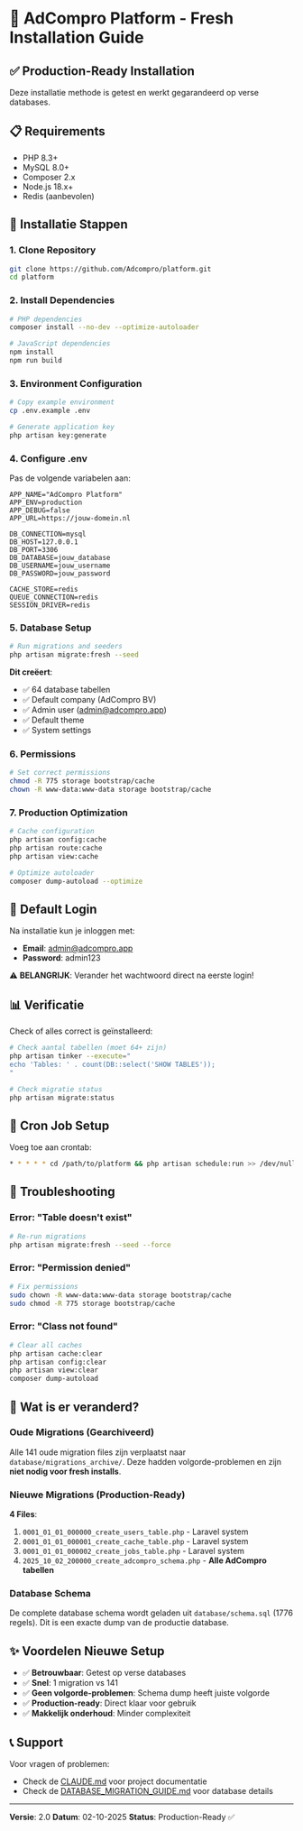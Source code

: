 # 🚀 AdCompro Platform - Fresh Installation Guide

## ✅ Production-Ready Installation

Deze installatie methode is getest en werkt gegarandeerd op verse databases.

## 📋 Requirements

- PHP 8.3+
- MySQL 8.0+
- Composer 2.x
- Node.js 18.x+
- Redis (aanbevolen)

## 🔧 Installatie Stappen

### 1. Clone Repository

```bash
git clone https://github.com/Adcompro/platform.git
cd platform
```

### 2. Install Dependencies

```bash
# PHP dependencies
composer install --no-dev --optimize-autoloader

# JavaScript dependencies
npm install
npm run build
```

### 3. Environment Configuration

```bash
# Copy example environment
cp .env.example .env

# Generate application key
php artisan key:generate
```

### 4. Configure .env

Pas de volgende variabelen aan:

```env
APP_NAME="AdCompro Platform"
APP_ENV=production
APP_DEBUG=false
APP_URL=https://jouw-domein.nl

DB_CONNECTION=mysql
DB_HOST=127.0.0.1
DB_PORT=3306
DB_DATABASE=jouw_database
DB_USERNAME=jouw_username
DB_PASSWORD=jouw_password

CACHE_STORE=redis
QUEUE_CONNECTION=redis
SESSION_DRIVER=redis
```

### 5. Database Setup

```bash
# Run migrations and seeders
php artisan migrate:fresh --seed
```

**Dit creëert**:
- ✅ 64 database tabellen
- ✅ Default company (AdCompro BV)
- ✅ Admin user (admin@adcompro.app)
- ✅ Default theme
- ✅ System settings

### 6. Permissions

```bash
# Set correct permissions
chmod -R 775 storage bootstrap/cache
chown -R www-data:www-data storage bootstrap/cache
```

### 7. Production Optimization

```bash
# Cache configuration
php artisan config:cache
php artisan route:cache
php artisan view:cache

# Optimize autoloader
composer dump-autoload --optimize
```

## 🔑 Default Login

Na installatie kun je inloggen met:

- **Email**: admin@adcompro.app
- **Password**: admin123

⚠️ **BELANGRIJK**: Verander het wachtwoord direct na eerste login!

## 📊 Verificatie

Check of alles correct is geïnstalleerd:

```bash
# Check aantal tabellen (moet 64+ zijn)
php artisan tinker --execute="
echo 'Tables: ' . count(DB::select('SHOW TABLES'));
"

# Check migratie status
php artisan migrate:status
```

## 🔄 Cron Job Setup

Voeg toe aan crontab:

```bash
* * * * * cd /path/to/platform && php artisan schedule:run >> /dev/null 2>&1
```

## 🐛 Troubleshooting

### Error: "Table doesn't exist"

```bash
# Re-run migrations
php artisan migrate:fresh --seed --force
```

### Error: "Permission denied"

```bash
# Fix permissions
sudo chown -R www-data:www-data storage bootstrap/cache
sudo chmod -R 775 storage bootstrap/cache
```

### Error: "Class not found"

```bash
# Clear all caches
php artisan cache:clear
php artisan config:clear
php artisan view:clear
composer dump-autoload
```

## 📁 Wat is er veranderd?

### Oude Migrations (Gearchiveerd)

Alle 141 oude migration files zijn verplaatst naar `database/migrations_archive/`.
Deze hadden volgorde-problemen en zijn **niet nodig voor fresh installs**.

### Nieuwe Migrations (Production-Ready)

**4 Files**:
1. `0001_01_01_000000_create_users_table.php` - Laravel system
2. `0001_01_01_000001_create_cache_table.php` - Laravel system
3. `0001_01_01_000002_create_jobs_table.php` - Laravel system
4. `2025_10_02_200000_create_adcompro_schema.php` - **Alle AdCompro tabellen**

### Database Schema

De complete database schema wordt geladen uit `database/schema.sql` (1776 regels).
Dit is een exacte dump van de productie database.

## ✨ Voordelen Nieuwe Setup

- ✅ **Betrouwbaar**: Getest op verse databases
- ✅ **Snel**: 1 migration vs 141
- ✅ **Geen volgorde-problemen**: Schema dump heeft juiste volgorde
- ✅ **Production-ready**: Direct klaar voor gebruik
- ✅ **Makkelijk onderhoud**: Minder complexiteit

## 📞 Support

Voor vragen of problemen:
- Check de [CLAUDE.md](CLAUDE.md) voor project documentatie
- Check de [DATABASE_MIGRATION_GUIDE.md](DATABASE_MIGRATION_GUIDE.md) voor database details

---

**Versie**: 2.0
**Datum**: 02-10-2025
**Status**: Production-Ready ✅
